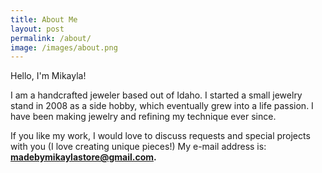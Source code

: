 ```yaml
---
title: About Me
layout: post
permalink: /about/
image: /images/about.png
---
```


Hello, I'm Mikayla!

I am a handcrafted jeweler based out of Idaho. I started a small jewelry stand in 2008 as a side hobby, which eventually grew into a life passion. I have been making jewelry and refining my technique ever since.

If you like my work, I would love to discuss requests and special projects with you (I love creating unique pieces!) My e-mail address is: <strong><a href="mailto:madebymikaylastore@gmail.com">madebymikaylastore@gmail.com.</a></strong>
